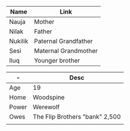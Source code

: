 | Name    | Link                 |
| ------- | -------------------- |
| Nauja   | Mother               |
| Nilak   | Father               |
| Nukilik | Paternal Grandfather |
| Sesi    | Maternal Grandmother |
| Iluq    | Younger brother      |


| -     | Desc                            |
| ----- | ------------------------------- |
| Age   | 19                              |
| Home  | Woodspine                       |
| Power | Werewolf                        |
| Owes  | The Flip Brothers "bank"  2,500 |
|       |                                 |


